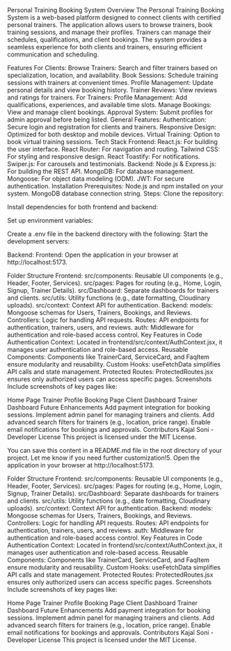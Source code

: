 Personal Training Booking System
Overview
The Personal Training Booking System is a web-based platform designed to connect clients with certified personal trainers. The application allows users to browse trainers, book training sessions, and manage their profiles. Trainers can manage their schedules, qualifications, and client bookings. The system provides a seamless experience for both clients and trainers, ensuring efficient communication and scheduling.

Features
For Clients:
Browse Trainers: Search and filter trainers based on specialization, location, and availability.
Book Sessions: Schedule training sessions with trainers at convenient times.
Profile Management: Update personal details and view booking history.
Trainer Reviews: View reviews and ratings for trainers.
For Trainers:
Profile Management: Add qualifications, experiences, and available time slots.
Manage Bookings: View and manage client bookings.
Approval System: Submit profiles for admin approval before being listed.
General Features:
Authentication: Secure login and registration for clients and trainers.
Responsive Design: Optimized for both desktop and mobile devices.
Virtual Training: Option to book virtual training sessions.
Tech Stack
Frontend:
React.js: For building the user interface.
React Router: For navigation and routing.
Tailwind CSS: For styling and responsive design.
React Toastify: For notifications.
Swiper.js: For carousels and testimonials.
Backend:
Node.js & Express.js: For building the REST API.
MongoDB: For database management.
Mongoose: For object data modeling (ODM).
JWT: For secure authentication.
Installation
Prerequisites:
Node.js and npm installed on your system.
MongoDB database connection string.
Steps:
Clone the repository:

Install dependencies for both frontend and backend:

Set up environment variables:

Create a .env file in the backend directory with the following:
Start the development servers:

Backend:
Frontend:
Open the application in your browser at http://localhost:5173.

Folder Structure
Frontend:
src/components: Reusable UI components (e.g., Header, Footer, Services).
src/pages: Pages for routing (e.g., Home, Login, Signup, Trainer Details).
src/Dashboard: Separate dashboards for trainers and clients.
src/utils: Utility functions (e.g., date formatting, Cloudinary uploads).
src/context: Context API for authentication.
Backend:
models: Mongoose schemas for Users, Trainers, Bookings, and Reviews.
Controllers: Logic for handling API requests.
Routes: API endpoints for authentication, trainers, users, and reviews.
auth: Middleware for authentication and role-based access control.
Key Features in Code
Authentication Context: Located in frontend/src/context/AuthContext.jsx, it manages user authentication and role-based access.
Reusable Components: Components like TrainerCard, ServiceCard, and FaqItem ensure modularity and reusability.
Custom Hooks: useFetchData simplifies API calls and state management.
Protected Routes: ProtectedRoutes.jsx ensures only authorized users can access specific pages.
Screenshots
Include screenshots of key pages like:

Home Page
Trainer Profile
Booking Page
Client Dashboard
Trainer Dashboard
Future Enhancements
Add payment integration for booking sessions.
Implement admin panel for managing trainers and clients.
Add advanced search filters for trainers (e.g., location, price range).
Enable email notifications for bookings and approvals.
Contributors
Kajal Soni - Developer
License
This project is licensed under the MIT License.

You can save this content in a README.md file in the root directory of your project. Let me know if you need further customization!5. Open the application in your browser at http://localhost:5173.

Folder Structure
Frontend:
src/components: Reusable UI components (e.g., Header, Footer, Services).
src/pages: Pages for routing (e.g., Home, Login, Signup, Trainer Details).
src/Dashboard: Separate dashboards for trainers and clients.
src/utils: Utility functions (e.g., date formatting, Cloudinary uploads).
src/context: Context API for authentication.
Backend:
models: Mongoose schemas for Users, Trainers, Bookings, and Reviews.
Controllers: Logic for handling API requests.
Routes: API endpoints for authentication, trainers, users, and reviews.
auth: Middleware for authentication and role-based access control.
Key Features in Code
Authentication Context: Located in frontend/src/context/AuthContext.jsx, it manages user authentication and role-based access.
Reusable Components: Components like TrainerCard, ServiceCard, and FaqItem ensure modularity and reusability.
Custom Hooks: useFetchData simplifies API calls and state management.
Protected Routes: ProtectedRoutes.jsx ensures only authorized users can access specific pages.
Screenshots
Include screenshots of key pages like:

Home Page
Trainer Profile
Booking Page
Client Dashboard
Trainer Dashboard
Future Enhancements
Add payment integration for booking sessions.
Implement admin panel for managing trainers and clients.
Add advanced search filters for trainers (e.g., location, price range).
Enable email notifications for bookings and approvals.
Contributors
Kajal Soni - Developer
License
This project is licensed under the MIT License.